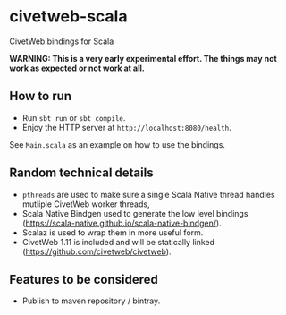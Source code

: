 # civetweb-scala

CivetWeb bindings for Scala


**WARNING: This is a very early experimental effort. The things may not work as expected or not work at all.**

## How to run

* Run `sbt run` or `sbt compile`.
* Enjoy the HTTP server at `http://localhost:8080/health`.

See `Main.scala` as an example on how to use the bindings.

## Random technical details

* `pthreads` are used to make sure a single Scala Native thread handles mutliple CivetWeb worker threads,
* Scala Native Bindgen used to generate the low level bindings (https://scala-native.github.io/scala-native-bindgen/).
* Scalaz is used to wrap them in more useful form.
* CivetWeb 1.11 is included and will be statically linked (https://github.com/civetweb/civetweb).

## Features to be considered

* Publish to maven repository / bintray.